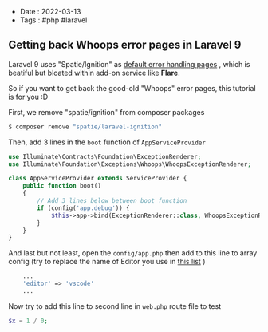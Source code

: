- Date : 2022-03-13
- Tags : #php #laravel

## Getting back Whoops error pages in Laravel 9

Laravel 9 uses "Spatie/Ignition" as [default error handling pages](https://laravel.com/docs/9.x/releases#exception-page) ,  which is beatiful but bloated within add-on service like **Flare**.

So if you want to get back the good-old "Whoops" error pages, this tutorial is for you :D

First, we remove "spatie/ignition" from composer packages

```bash
$ composer remove "spatie/laravel-ignition"
```

Then, add 3 lines in the `boot` function of `AppServiceProvider`

```php
use Illuminate\Contracts\Foundation\ExceptionRenderer;
use Illuminate\Foundation\Exceptions\Whoops\WhoopsExceptionRenderer;

class AppServiceProvider extends ServiceProvider {
    public function boot()
    {
        // Add 3 lines below between boot function
        if (config('app.debug')) {
            $this->app->bind(ExceptionRenderer::class, WhoopsExceptionRenderer::class);
        }
    }
}
```

And last but not least, open the `config/app.php` then add to this line to array config (try to replace the name of Editor you use in [this list](https://github.com/filp/whoops/blob/5c954ba183d9a917a89183668d895222f7ffcfc5/src/Whoops/Handler/PrettyPageHandler.php#L20) )

```php
    ...
    'editor' => 'vscode'
    ...
```

Now try to add this line to second line in `web.php` route file to test

```php
$x = 1 / 0;
```
